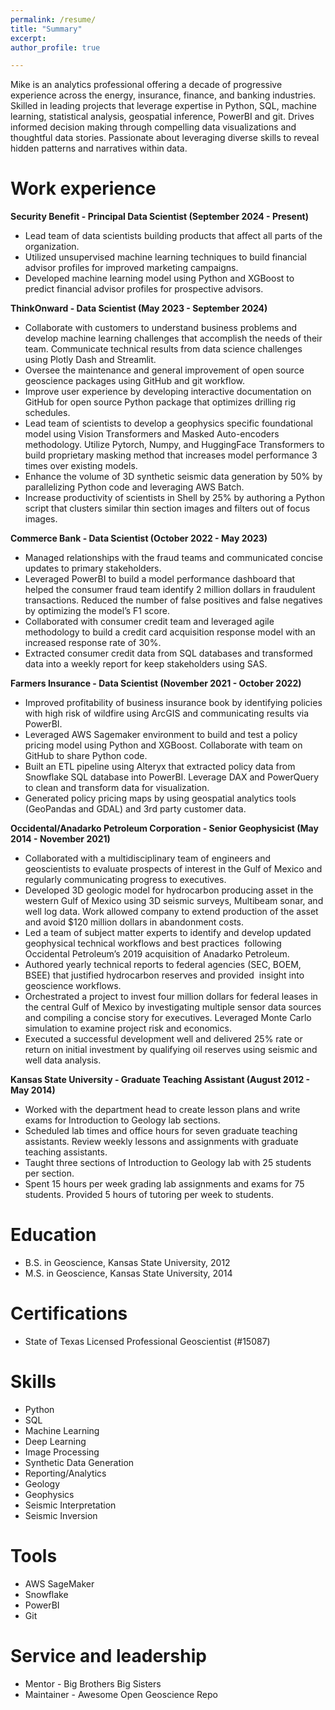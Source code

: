 ```yaml
---
permalink: /resume/
title: "Summary"
excerpt: 
author_profile: true

---
```


Mike is an analytics professional offering a decade of progressive experience across the energy, insurance, finance, and banking industries. Skilled in leading projects that leverage expertise in Python, SQL, machine learning, statistical analysis, geospatial inference, PowerBI and git. Drives informed decision making through compelling data visualizations and thoughtful data stories. Passionate about leveraging diverse skills to reveal hidden patterns and narratives within data.

Work experience
======
**Security Benefit - Principal Data Scientist (September 2024 - Present)**
* Lead team of data scientists building products that affect all parts of the organization.
* Utilized unsupervised machine learning techniques to build financial advisor profiles for improved marketing campaigns.
* Developed machine learning model using Python and XGBoost to predict financial advisor profiles for prospective advisors.

**ThinkOnward - Data Scientist (May 2023 - September 2024)**
* Collaborate with customers to understand business problems and develop machine learning challenges that accomplish the needs of their team. Communicate technical results     from data science challenges using Plotly Dash and Streamlit.
* Oversee the maintenance and general improvement of open source geoscience packages using GitHub and git workflow.
* Improve user experience by developing interactive documentation on GitHub for open source Python package that optimizes drilling rig schedules.
* Lead team of scientists to develop a geophysics specific foundational model using Vision Transformers and Masked Auto-encoders methodology. Utilize Pytorch, Numpy, and       HuggingFace Transformers to build proprietary masking method that increases model performance 3 times over existing models. 
* Enhance the volume of 3D synthetic seismic data generation by 50% by parallelizing Python code and leveraging AWS Batch. 
* Increase productivity of scientists in Shell by 25% by authoring a Python script that clusters similar thin section images and filters out of focus images.

**Commerce Bank - Data Scientist (October 2022 - May 2023)**
* Managed relationships with the fraud teams and communicated concise updates to primary stakeholders.
* Leveraged PowerBI to build a model performance dashboard that helped the consumer fraud team identify 2 million dollars in fraudulent transactions. Reduced the number of     false positives and false negatives by optimizing the model’s F1 score.
* Collaborated with consumer credit team and leveraged agile methodology to build a credit card acquisition response model with an increased response rate of 30%. 
* Extracted consumer credit data from SQL databases and transformed data into a weekly report for keep stakeholders using SAS.
    
**Farmers Insurance - Data Scientist (November 2021 - October 2022)**
* Improved profitability of business insurance book by identifying policies with high risk of wildfire using ArcGIS and communicating results via PowerBI.
* Leveraged AWS Sagemaker environment to build and test a policy pricing model using Python and XGBoost. Collaborate with team on GitHub to share Python code.
* Built an ETL pipeline using Alteryx that extracted policy data from Snowflake SQL database into PowerBI. Leverage DAX and PowerQuery to clean and transform data for          visualization.
* Generated policy pricing maps by using geospatial analytics tools (GeoPandas and GDAL) and 3rd party customer data.

**Occidental/Anadarko Petroleum Corporation - Senior Geophysicist (May 2014 - November 2021)**
* Collaborated with a multidisciplinary team of engineers and geoscientists to evaluate prospects of interest in the Gulf of Mexico and regularly communicating progress to     executives.
* Developed 3D geologic model for hydrocarbon producing asset in the western Gulf of Mexico using 3D seismic surveys, Multibeam sonar, and well log data. Work allowed          company to extend production of the asset and avoid $120 million dollars in abandonment costs. 
* Led a team of subject matter experts to identify and develop updated geophysical technical workflows and best practices  following Occidental Petroleum’s 2019 acquisition    of Anadarko Petroleum. 
* Authored yearly technical reports to federal agencies (SEC, BOEM, BSEE) that justified hydrocarbon reserves and provided  insight into geoscience workflows. 
* Orchestrated a project to invest four million dollars for federal leases in the central Gulf of Mexico by investigating multiple sensor data sources and compiling a          concise story for executives. Leveraged Monte Carlo simulation to examine project risk and economics.
* Executed a successful development well and delivered 25% rate or return on initial investment by qualifying oil reserves using seismic and well data analysis.
 
**Kansas State University - Graduate Teaching Assistant (August 2012 - May 2014)**
* Worked with the department head to create lesson plans and write exams for Introduction to Geology lab sections.
* Scheduled lab times and office hours for seven graduate teaching assistants. Review weekly lessons and assignments with graduate teaching assistants.
* Taught three sections of Introduction to Geology lab with 25 students per section.
* Spent 15 hours per week grading lab assignments and exams for 75 students. Provided 5 hours of tutoring per week to students.
 
Education
======
* B.S. in Geoscience, Kansas State University, 2012
* M.S. in Geoscience, Kansas State University, 2014

Certifications
======
* State of Texas Licensed Professional Geoscientist (#15087)
  
Skills
======
* Python
* SQL
* Machine Learning
* Deep Learning
* Image Processing
* Synthetic Data Generation
* Reporting/Analytics
* Geology
* Geophysics
* Seismic Interpretation
* Seismic Inversion

Tools
======
* AWS SageMaker
* Snowflake
* PowerBI
* Git

Service and leadership
======
* Mentor - Big Brothers Big Sisters
* Maintainer - Awesome Open Geoscience Repo
